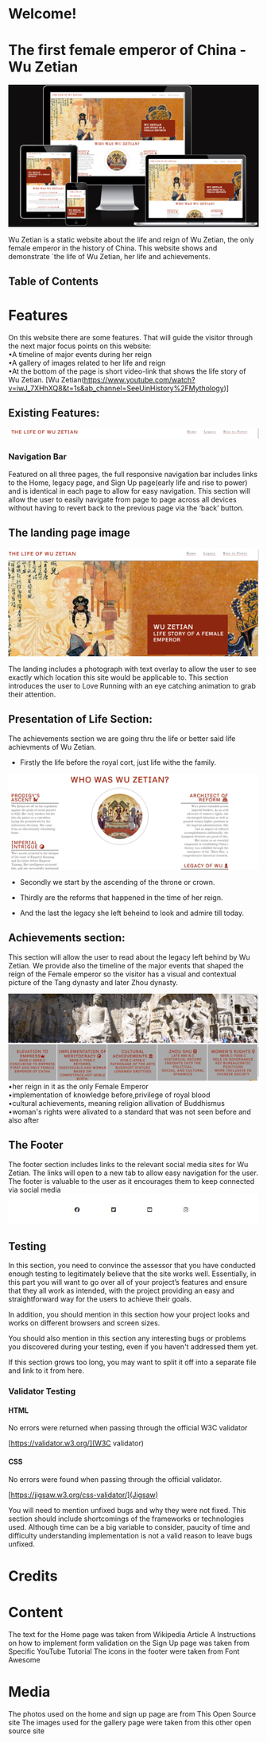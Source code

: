 # Welcome!


# The first female emperor of China -Wu Zetian 
<img src="assets/docs:README.md-images/mockup2.png" alt="mockup-picture">

Wu Zetian is a static website about the life and reign of Wu Zetian, the only female emperor in the history of China. This website shows and demonstrate ´the life of Wu Zetian, her life and achievements.

## Table of Contents

# Features
On this website there are some features. That will guide the visitor through the next major focus points on this website:
<br>
•A timeline of major events during her reign
<br>
•A gallery of images related to her life and reign
<br>
•At the bottom  of the page is short video-link that shows the life story of Wu Zetian.
[Wu Zetian(https://www.youtube.com/watch?v=iwJ_7XHhXQ8&t=1s&ab_channel=SeeUinHistory%2FMythology)]

## Existing Features:

<img src="assets/docs:README.md-images/navbar.png" alt="nav-bar">

### Navigation Bar

Featured on all three pages, the full responsive navigation bar includes links to the Home, legacy page, and Sign Up page(early life and rise to power) and is identical in each page to allow for easy navigation.
This section will allow the user to easily navigate from page to page across all devices without having to revert back to the previous page via the ‘back’ button.

## The landing page image

<img src="assets/docs:README.md-images/mainpage2.png" alt="landing-page">

The landing includes a photograph with text overlay to allow the user to see exactly which location this site would be applicable to.
This section introduces the user to Love Running with an eye catching animation to grab their attention.

## Presentation of Life Section:

The achievements section we are going thru the life or better said life achievments of Wu Zetian.
- Firstly the life before the royal cort, just life withe the family.

<img src="assets/docs:README.md-images/section2.png" alt="presentation-of-life-section">

- Secondly we start by the ascending of the throne or crown.

- Thirdly are the reforms that happened in the time of her reign.

- And the last the legacy she left beheind to look and admire till today.

## Achievements section:

 This section will allow the user to read about the legacy left behind by Wu Zetian.
 We provide also the timeline of the major events that shaped the reign of the Female emperor so the visitor has a visual and contextual picture of the Tang dynasty and later Zhou dynasty.

<img src="assets/docs:README.md-images/section3.png" alt="achievements-section">

<br>
•her reign in it as the only Female Emperor
<br>
•implementation of knowledge before,privilege of royal blood
<br>
•cultural achievements, meaning religion allivation of Buddhismus 
<br>
•woman's rights were alivated to a standard that was not seen before and also after

<h2>The Footer</h2>

The footer section includes links to the relevant social media sites for Wu Zetian. The links will open to a new tab to allow easy navigation for the user.
The footer is valuable to the user as it encourages them to keep connected via social media
<img src="assets/docs:README.md-images/footer.png" alt="footer-part-photo">

## Testing

In this section, you need to convince the assessor that you have conducted enough testing to legitimately believe that the site works well. Essentially, in this part you will want to go over all of your project’s features and ensure that they all work as intended, with the project providing an easy and straightforward way for the users to achieve their goals.

In addition, you should mention in this section how your project looks and works on different browsers and screen sizes.

You should also mention in this section any interesting bugs or problems you discovered during your testing, even if you haven't addressed them yet.

If this section grows too long, you may want to split it off into a separate file and link to it from here.

### Validator Testing

#### HTML
No errors were returned when passing through the official W3C validator

[https://validator.w3.org/](W3C validator)

#### CSS

No errors were found when passing through the official validator.

[https://jigsaw.w3.org/css-validator/](Jigsaw) 


You will need to mention unfixed bugs and why they were not fixed. This section should include shortcomings of the frameworks or technologies used. Although time can be a big variable to consider, paucity of time and difficulty understanding implementation is not a valid reason to leave bugs unfixed.

# Credits



# Content
The text for the Home page was taken from Wikipedia Article A
Instructions on how to implement form validation on the Sign Up page was taken from Specific YouTube Tutorial
The icons in the footer were taken from Font Awesome

# Media

The photos used on the home and sign up page are from This Open Source site
The images used for the gallery page were taken from this other open source site




